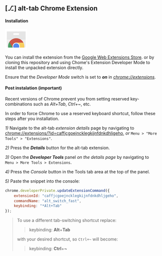 ## [⎇] alt-tab Chrome Extension

#### Installation

[![webstore](webstore.png)](https://chrome.google.com/webstore/detail/alt-tab/caffjcgoejncklegkijnfdnkdhljgeho)

You can install the extension from the [Google Web Extensions Store](https://chrome.google.com/webstore/detail/alt-tab/caffjcgoejncklegkijnfdnkdhljgeho). or by cloning this repository and using Chome's Extension Developer Mode to install the unpacked extension directly. 

Ensure that the *Developer Mode* switch is set to ***on*** in [*chrome://extensions*](chrome://extensions).



#### Post instalation (important)

Recent versions of Chrome prevent you from setting reserved key-combinations such as *Alt+Tab*, *Ctrl+~*, etc. 

In order to force Chrome to use a reserved keyboard shortcut, follow these steps after you installation.

*1)*  Navigate to the alt-tab *extension details* page by navigating to [chrome://extensions/?id=caffjcgoejncklegkijnfdnkdhljgeho](chrome://extensions/?id=caffjcgoejncklegkijnfdnkdhljgeho), *or* `Menu > "More Tools" > "Extensions"`.

*2)*  Press the ***Details*** button for the alt-tab extension.

*3)*  Open the ***Developer Tools*** panel *on the details page* by navigating to `Menu > More Tools > Extensions`.

*4)*  Press the *Console* button in the Tools tab area at the top of the panel.

*5)*  Paste the snippet into the console:

```javascript
chrome.developerPrivate.updateExtensionCommand({
    extensionId: "caffjcgoejncklegkijnfdnkdhljgeho",
    commandName: "alt_switch_fast",
    keybinding: "*Alt+Tab"
});
```


> To use a different tab-switching shortcut replace:
>
> > keybinding: **Alt**+**Tab**
>
> with your desired shortcut, so `Ctrl+~` will become:
>
> > keybinding: **Ctrl**+**~**
>

